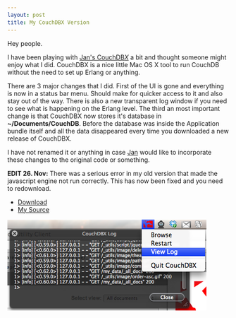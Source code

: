 ```yaml
---
layout: post
title: My CouchDBX Version
---
```


Hey people.

I have been playing with [Jan's CouchDB*X*](http://jan.prima.de/~jan/plok/archives/142-CouchDBX-Revival.html) a bit and thought someone might enjoy what I did. CouchDBX is a nice little Mac OS X tool to run CouchDB without the need to set up Erlang or anything.

There are 3 major changes that I did. First of the UI is gone and everything is now in a status bar menu. Should make for quicker access to it and also stay out of the way. There is also a new transparent log window if you need to see what is happening on the Erlang level. The third an most important change is that CouchDBX now stores it's database in **~/Documents/CouchDB**. Before the database was inside the Application bundle itself and all the data disappeared every time you downloaded a new release of CouchDBX.

I have not renamed it or anything in case [Jan](http://jan.prima.de/) would like to incorporate these changes to the original code or something.

**EDIT 26. Nov:** There was a serious error in my old version that made the javascript engine not run correctly. This has now been fixed and you need to redownload.

 * [Download](http://dl-client.getdropbox.com/u/65508/CouchDBX.zip)
 * [My Source](http://github.com/JonGretar/couchdbx)


![CouchDBX Screenshot](../images/couchDBX-screenshot.png)